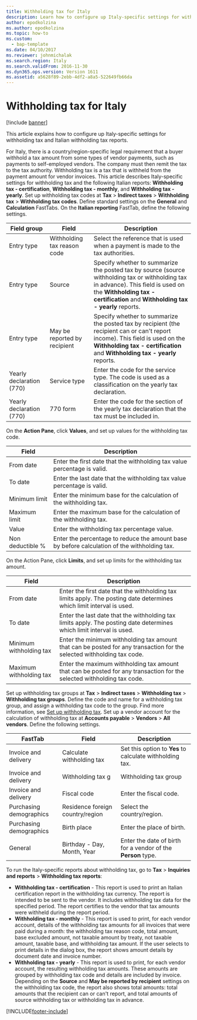```yaml
---
title: Withholding tax for Italy
description: Learn how to configure up Italy-specific settings for withholding tax and Italian withholding tax reports with a table that defines various field groups.
author: epodkolzina
ms.author: epodkolzina
ms.topic: how-to
ms.custom: 
  - bap-template
ms.date: 04/10/2017
ms.reviewer: johnmichalak
ms.search.region: Italy
ms.search.validFrom: 2016-11-30
ms.dyn365.ops.version: Version 1611
ms.assetid: a5628f89-2ebb-4df2-a8a5-522649fb66da
---
```


# Withholding tax for Italy

[!include [banner](../../includes/banner.md)]

This article explains how to configure up Italy-specific settings for withholding tax and Italian withholding tax reports.

For Italy, there is a country/region-specific legal requirement that a buyer withhold a tax amount from some types of vendor payments, such as payments to self-employed vendors. The company must then remit the tax to the tax authority. Withholding tax is a tax that is withheld from the payment amount for vendor invoices. This article describes Italy-specific settings for withholding tax and the following Italian reports: **Withholding tax - certification**, **Withholding tax - monthly**, and **Withholding tax - yearly**. Set up withholding tax codes at **Tax** &gt; **Indirect taxes** &gt; **Withholding tax** &gt; **Withholding tax codes**. Define standard settings on the **General** and **Calculation** FastTabs. On the **Italian reporting** FastTab, define the following settings.

|Field group|Field|Description|
|------------|----------------|----------------|
|Entry type   |Withholding tax reason code|Select the reference that is used when a payment is made to the tax authorities.|
|Entry type   |Source|Specify whether to summarize the posted tax by source (source withholding tax or withholding tax in advance). This field is used on the **Withholding tax - certification** and **Withholding tax - yearly** reports.|
|Entry type   |May be reported by recipient|Specify whether to summarize the posted tax by recipient (the recipient can or can't report income). This field is used on the **Withholding tax - certification** and **Withholding tax - yearly** reports.|
|Yearly declaration (770)|Service type|Enter the code for the service type. The code is used as a classification on the yearly tax declaration.|
|Yearly declaration (770)|770 form|Enter the code for the section of the yearly tax declaration that the tax must be included in.|

On the **Action Pane**, click **Values**, and set up values for the withholding tax code.

| Field            | Description                                                                                  |
|------------------|----------------------------------------------------------------------------------------------|
| From date        | Enter the first date that the withholding tax value percentage is valid.                     |
| To date          | Enter the last date that the withholding tax value percentage is valid.                      |
| Minimum limit    | Enter the minimum base for the calculation of the withholding tax.                           |
| Maximum limit    | Enter the maximum base for the calculation of the withholding tax.                           |
| Value            | Enter the withholding tax percentage value.                                                  |
| Non deductible % | Enter the percentage to reduce the amount base by before calculation of the withholding tax. |

On the Action Pane, click **Limits**, and set up limits for the withholding tax amount.

| Field                   | Description                                                                                                            |
|-------------------------|------------------------------------------------------------------------------------------------------------------------|
| From date               | Enter the first date that the withholding tax limits apply. The posting date determines which limit interval is used.  |
| To date                 | Enter the last date that the withholding tax limits apply. The posting date determines which limit interval is used.   |
| Minimum withholding tax | Enter the minimum withholding tax amount that can be posted for any transaction for the selected withholding tax code. |
| Maximum withholding tax | Enter the maximum withholding tax amount that can be posted for any transaction for the selected withholding tax code. |

Set up withholding tax groups at **Tax** &gt; **Indirect taxes** &gt; **Withholding tax** &gt; **Withholding tax groups**. Define the code and name for a withholding tax group, and assign a withholding tax code to the group. Find more information, see [Set up withholding tax](../../general-ledger/tasks/set-up-withholding-tax.md). Set up a vendor account for the calculation of withholding tax at **Accounts payable** &gt; **Vendors** &gt; **All vendors**. Define the following settings.


|         FastTab         |              Field               |                                Description                                |
|-------------------------|----------------------------------|---------------------------------------------------------------------------|
|  Invoice and delivery   |    Calculate withholding tax     |   Set this option to <strong>Yes</strong> to calculate withholding tax.   |
|  Invoice and delivery   |        Withholding tax g         |                           Withholding tax group                           |
|  Invoice and delivery   |           Fiscal code            |                          Enter the fiscal code.                           |
| Purchasing demographics | Residence foreign country/region |                        Select the country/region.                         |
| Purchasing demographics |           Birth place            |                         Enter the place of birth.                         |
|         General         |   Birthday - Day, Month, Year    | Enter the date of birth for a vendor of the <strong>Person</strong> type. |

To run the Italy-specific reports about withholding tax, go to **Tax** &gt; **Inquiries and reports** &gt; **Withholding tax reports**:

-   **Withholding tax - certification** - This report is used to print an Italian certification report in the withholding tax currency. The report is intended to be sent to the vendor. It includes withholding tax data for the specified period. The report certifies to the vendor that tax amounts were withheld during the report period.
-   **Withholding tax - monthly** - This report is used to print, for each vendor account, details of the withholding tax amounts for all invoices that were paid during a month: the withholding tax reason code, total amount, base excluded amount, not taxable amount by treaty, not taxable amount, taxable base, and withholding tax amount. If the user selects to print details in the dialog box, the report shows amount details by document date and invoice number.
-   **Withholding tax - yearly** - This report is used to print, for each vendor account, the resulting withholding tax amounts. These amounts are grouped by withholding tax code and details are included by invoice. Depending on the **Source** and **May be reported by recipient** settings on the withholding tax code, the report also shows total amounts: total amounts that the recipient can or can't report, and total amounts of source withholding tax or withholding tax in advance.







[!INCLUDE[footer-include](../../../includes/footer-banner.md)]
